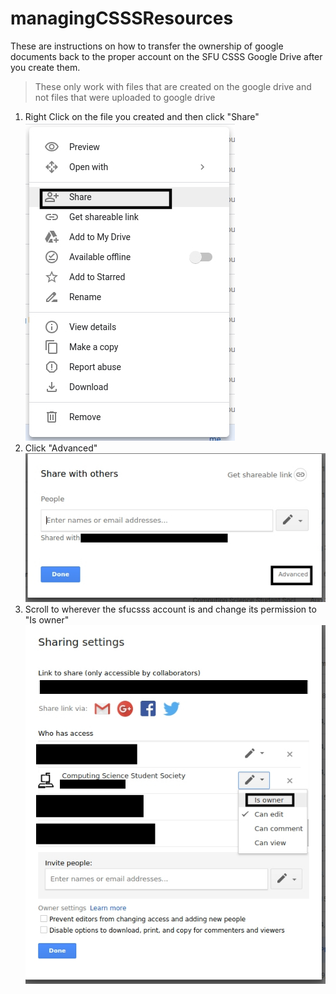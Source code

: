 # managingCSSSResources

These are instructions on how to transfer the ownership of google documents back to the proper account on the SFU CSSS Google Drive after you create them.

>These only work with files that are created on the google drive and not files that were uploaded to google drive

 1. Right Click on the file you created and then click "Share"
![The One and Only, Lovable Wall-E](screenshot.29.jpg)
 1. Click "Advanced"
![The One and Only, Lovable Wall-E](screenshot.30.jpg)
 1. Scroll to wherever the sfucsss account is and change its permission to "Is owner"
![The One and Only, Lovable Wall-E](screenshot.31.jpg)

